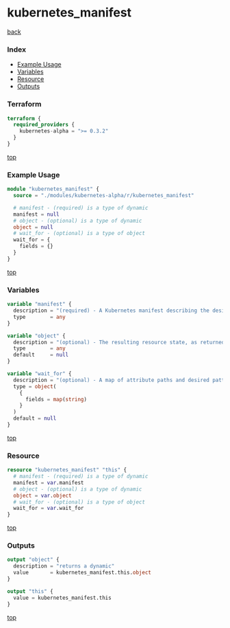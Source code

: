 # kubernetes_manifest

[back](../kubernetes-alpha.md)

### Index

- [Example Usage](#example-usage)
- [Variables](#variables)
- [Resource](#resource)
- [Outputs](#outputs)

### Terraform

```terraform
terraform {
  required_providers {
    kubernetes-alpha = ">= 0.3.2"
  }
}
```

[top](#index)

### Example Usage

```terraform
module "kubernetes_manifest" {
  source = "./modules/kubernetes-alpha/r/kubernetes_manifest"

  # manifest - (required) is a type of dynamic
  manifest = null
  # object - (optional) is a type of dynamic
  object = null
  # wait_for - (optional) is a type of object
  wait_for = {
    fields = {}
  }
}
```

[top](#index)

### Variables

```terraform
variable "manifest" {
  description = "(required) - A Kubernetes manifest describing the desired state of the resource in HCL format."
  type        = any
}

variable "object" {
  description = "(optional) - The resulting resource state, as returned by the API server after applying the desired state from `manifest`."
  type        = any
  default     = null
}

variable "wait_for" {
  description = "(optional) - A map of attribute paths and desired patterns to be matched. After each apply the provider will wait for all attributes listed here to reach a value that matches the desired pattern."
  type = object(
    {
      fields = map(string)
    }
  )
  default = null
}
```

[top](#index)

### Resource

```terraform
resource "kubernetes_manifest" "this" {
  # manifest - (required) is a type of dynamic
  manifest = var.manifest
  # object - (optional) is a type of dynamic
  object = var.object
  # wait_for - (optional) is a type of object
  wait_for = var.wait_for
}
```

[top](#index)

### Outputs

```terraform
output "object" {
  description = "returns a dynamic"
  value       = kubernetes_manifest.this.object
}

output "this" {
  value = kubernetes_manifest.this
}
```

[top](#index)